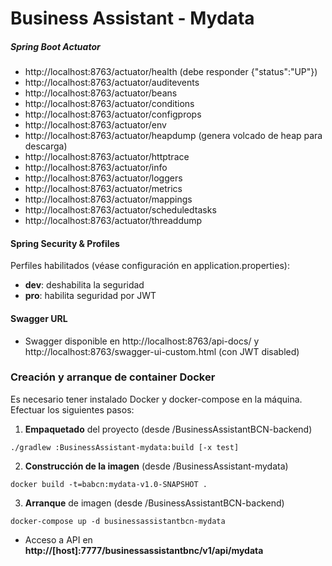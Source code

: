 
# Business Assistant - Mydata

##### Spring Boot Actuator

- http<nolink>://localhost:8763/actuator/health (debe responder {"status":"UP"})
- http<nolink>://localhost:8763/actuator/auditevents
- http<nolink>://localhost:8763/actuator/beans
- http<nolink>://localhost:8763/actuator/conditions
- http<nolink>://localhost:8763/actuator/configprops
- http<nolink>://localhost:8763/actuator/env
- http<nolink>://localhost:8763/actuator/heapdump (genera volcado de heap para descarga)
- http<nolink>://localhost:8763/actuator/httptrace
- http<nolink>://localhost:8763/actuator/info
- http<nolink>://localhost:8763/actuator/loggers
- http<nolink>://localhost:8763/actuator/metrics
- http<nolink>://localhost:8763/actuator/mappings
- http<nolink>://localhost:8763/actuator/scheduledtasks
- http<nolink>://localhost:8763/actuator/threaddump

#### Spring Security & Profiles

Perfiles habilitados (véase configuración en application.properties):
- **dev**: deshabilita la seguridad
- **pro**: habilita seguridad por JWT

#### Swagger URL

- Swagger disponible en http://localhost:8763/api-docs/ y http://localhost:8763/swagger-ui-custom.html (con JWT disabled)

### Creación y arranque de container Docker

Es necesario tener instalado Docker y docker-compose en la máquina. Efectuar los siguientes pasos:

1. **Empaquetado** del proyecto (desde /BusinessAssistantBCN-backend)

```
./gradlew :BusinessAssistant-mydata:build [-x test]
```

2. **Construcción de la imagen** (desde /BusinessAssistant-mydata)
```
docker build -t=babcn:mydata-v1.0-SNAPSHOT .
```

3. **Arranque** de imagen (desde /BusinessAssistantBCN-backend)

```
docker-compose up -d businessassistantbcn-mydata
```

* Acceso a API en **http://[host]:7777/businessassistantbnc/v1/api/mydata**
